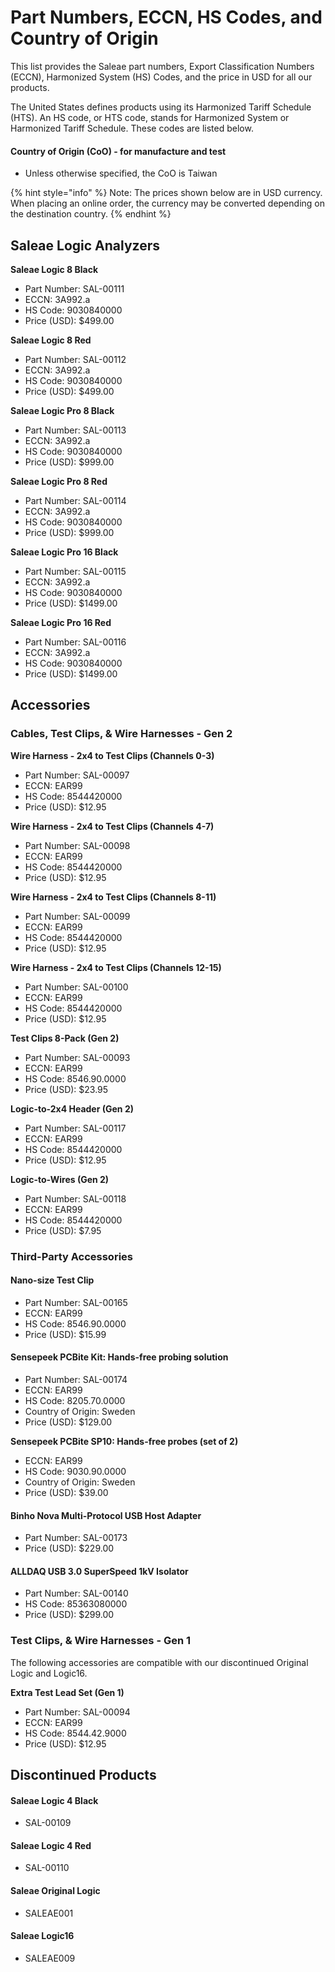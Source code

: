 # Part Numbers, ECCN, HS Codes, and Country of Origin

This list provides the Saleae part numbers, Export Classification Numbers (ECCN), Harmonized System (HS) Codes, and the price in USD for all our products.

The United States defines products using its Harmonized Tariff Schedule (HTS). An HS code, or HTS code, stands for Harmonized System or Harmonized Tariff Schedule. These codes are listed below.

#### Country of Origin (CoO) - for manufacture and test

* Unless otherwise specified, the CoO is Taiwan

{% hint style="info" %}
Note: The prices shown below are in USD currency. When placing an online order, the currency may be converted depending on the destination country.
{% endhint %}

## Saleae Logic Analyzers

**Saleae Logic 8 Black**

* Part Number: SAL-00111
* ECCN: 3A992.a
* HS Code: 9030840000
* Price (USD): $499.00

**Saleae Logic 8 Red**

* Part Number: SAL-00112
* ECCN: 3A992.a
* HS Code: 9030840000
* Price (USD): $499.00&#x20;

**Saleae Logic Pro 8 Black**

* Part Number: SAL-00113
* ECCN: 3A992.a
* HS Code: 9030840000
* Price (USD): $999.00&#x20;

**Saleae Logic Pro 8 Red**

* Part Number: SAL-00114
* ECCN: 3A992.a
* HS Code: 9030840000
* Price (USD): $999.00&#x20;

**Saleae Logic Pro 16 Black**

* Part Number: SAL-00115
* ECCN: 3A992.a
* HS Code: 9030840000
* Price (USD): $1499.00&#x20;

**Saleae Logic Pro 16 Red**

* Part Number: SAL-00116
* ECCN: 3A992.a
* HS Code: 9030840000
* Price (USD): $1499.00&#x20;

## Accessories

### Cables, Test Clips, & Wire Harnesses - Gen 2

**Wire Harness - 2x4 to Test Clips (Channels 0-3)**

* Part Number: SAL-00097
* ECCN: EAR99
* HS Code: 8544420000
* Price (USD): $12.95&#x20;

**Wire Harness - 2x4 to Test Clips (Channels 4-7)**

* Part Number: SAL-00098
* ECCN: EAR99
* HS Code: 8544420000
* Price (USD): $12.95&#x20;

**Wire Harness - 2x4 to Test Clips (Channels 8-11)**

* Part Number: SAL-00099
* ECCN: EAR99
* HS Code: 8544420000
* Price (USD): $12.95&#x20;

**Wire Harness - 2x4 to Test Clips (Channels 12-15)**

* Part Number: SAL-00100
* ECCN: EAR99
* HS Code: 8544420000
* Price (USD): $12.95&#x20;

**Test Clips 8-Pack (Gen 2)**

* Part Number: SAL-00093
* ECCN: EAR99
* HS Code: 8546.90.0000
* Price (USD): $23.95&#x20;

**Logic-to-2x4 Header (Gen 2)**

* Part Number: SAL-00117
* ECCN: EAR99
* HS Code: 8544420000
* Price (USD): $12.95

**Logic-to-Wires (Gen 2)**

* Part Number: SAL-00118
* ECCN: EAR99
* HS Code: 8544420000
* Price (USD): $7.95

### Third-Party Accessories

#### Nano-size Test Clip

* Part Number: SAL-00165
* ECCN: EAR99
* HS Code: 8546.90.0000
* Price (USD): $15.99

#### Sensepeek PCBite Kit: Hands-free probing solution

* Part Number: SAL-00174
* ECCN: EAR99
* HS Code: 8205.70.0000
* Country of Origin: Sweden
* Price (USD): $129.00

**Sensepeek PCBite SP10: Hands-free probes (set of 2)**

* ECCN: EAR99
* HS Code: 9030.90.0000
* Country of Origin: Sweden
* Price (USD): $39.00

#### Binho Nova Multi-Protocol USB Host Adapter

* Part Number: SAL-00173
* Price (USD): $229.00

#### ALLDAQ USB 3.0 SuperSpeed 1kV Isolator

* Part Number: SAL-00140
* HS Code: 85363080000
* Price (USD): $299.00

### Test Clips, & Wire Harnesses - Gen **1**

The following accessories are compatible with our discontinued Original Logic and Logic16.

**Extra Test Lead Set (Gen 1)**

* Part Number: SAL-00094
* ECCN: EAR99
* HS Code: 8544.42.9000
* Price (USD): $12.95

## Discontinued Products

#### Saleae Logic 4 Black

* SAL-00109

#### **Saleae Logic 4** **Red**

* SAL-00110

#### **Saleae Original Logic**

* SALEAE001

#### Saleae Logic16

* SALEAE009
